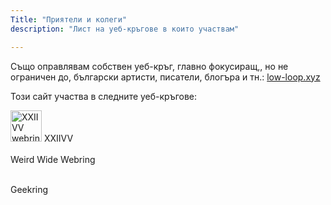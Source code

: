 ```yaml
---
Title: "Приятели и колеги"
description: "Лист на уеб-кръгове в които участвам"

---
```


Също оправлявам собствен уеб-кръг, главно фокусиращ,, но не ограничен до, български артисти, писатели, блогъра и тн.: [low-loop.xyz](low-loop.xyz)

Този сайт участва в следните уеб-кръгове:

<div style="text-decoration: none;  
display: flex;
flex-direction: column;
gap: 0.2rem;
background-image: none;">
    <a href="https://webring.xxiivv.com/#your-id-here" target="_blank" rel="noopener" 
        style="text-decoration: none; color: inherit; background-image: none;">
        <img src="https://webring.xxiivv.com/icon.black.svg" alt="XXIIVV webring" style="width: 50px; height: 50px; border: none;"> 
    XXIIVV</a>

<a href="https://weirdwidewebring.net/random.html" 
        style="text-decoration: none; color: inherit; background-image: none;">
        Weird Wide Webring
    </a>

<a href="http://geekring.net/" target="_blank" 
        style="text-decoration: none; color: inherit; background-image: none;">
        <span >Geekring</span>
    </a>
</div>


